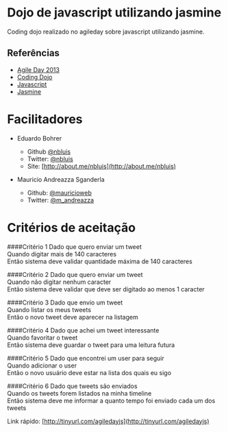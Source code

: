 # Dojo de javascript utilizando jasmine

Coding dojo realizado no agileday sobre javascript utilizando jasmine.

## Referências
- [Agile Day 2013](http://www.sucesurs.org.br/evento/agile-day-2013)
- [Coding Dojo](http://codingdojo.org/)
- [Javascript](https://developer.mozilla.org/en-US/docs/Web/JavaScript)
- [Jasmine](http://pivotal.github.io/jasmine/)

# Facilitadores
* Eduardo Bohrer
	- Github [@nbluis](http://github.com/nbluis)
	- Twitter: [@nbluis](http://twitter.com/nbluis)
	- Site: [http://about.me/nbluis](http://about.me/nbluis)

* Mauricio Andreazza Sganderla
	- Github: [@mauricioweb](http://github.com/mauricioweb)
	- Twitter: [@m_andreazza](http://twitter.com/m_andreazza)

# Critérios de aceitação

####Critério 1
Dado que quero enviar um tweet  
Quando digitar mais de 140 caracteres  
Então sistema deve validar quantidade máxima de 140 caracteres

####Critério 2
Dado que quero enviar um tweet  
Quando não digitar nenhum caracter  
Então sistema deve validar que deve ser digitado ao menos 1 caracter

####Critério 3
Dado que envio um tweet  
Quando listar os meus tweets  
Então o novo tweet deve aparecer na listagem

####Critério 4
Dado que achei um tweet interessante  
Quando favoritar o tweet  
Então sistema deve guardar o tweet para uma leitura futura

####Critério 5
Dado que encontrei um user para seguir  
Quando adicionar o user  
Então o novo usuário deve estar na lista dos quais eu sigo

####Critério 6
Dado que tweets são enviados      
Quando os tweets forem listados na minha timeline    
Então sistema deve me informar a quanto tempo foi enviado cada um dos tweets




Link rápido: [http://tinyurl.com/agiledayjs](http://tinyurl.com/agiledayjs)
